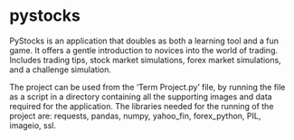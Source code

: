 # pystocks
PyStocks is an application that doubles as both a learning tool and a fun game. It offers a gentle introduction to novices into the world of trading. Includes trading tips, stock market simulations, forex market simulations, and a challenge simulation.

The project can be used from the ‘Term Project.py’ file, by running the file as a script in a directory containing all the supporting images and data required for the application. The libraries needed for the running of the project are: requests, pandas, numpy, yahoo_fin, forex_python, PIL, imageio, ssl.
